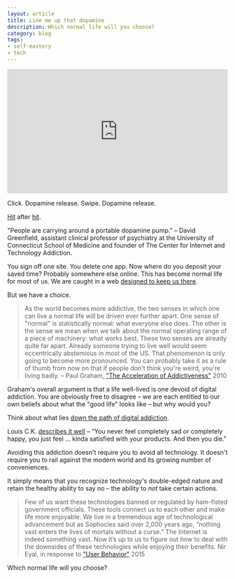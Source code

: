 ```yaml
---
layout: article
title: Line me up that dopamine
description: Which normal life will you choose?
category: blog
tags: 
- self-mastery
- tech
---
```


<style>.embed-container { position: relative; padding-bottom: 56.25%; height: 0; overflow: hidden; max-width: 100%; } .embed-container iframe, .embed-container object, .embed-container embed { position: absolute; top: 0; left: 0; width: 100%; height: 100%; }</style><div class='embed-container'><iframe src='https://www.youtube.com/embed/tf9ZhU7zF8s' frameborder='0' allowfullscreen></iframe></div>

<p>Click. Dopamine release. Swipe. Dopamine release.</p>

<p><a href="http://www.nytimes.com/2010/03/18/fashion/18FITNESS.html">Hit</a> after <a href="https://www.nytimes.com/2017/01/09/well/live/hooked-on-our-smartphones.html">hit</a>.</p>

<p>"People are carrying around a portable dopamine pump." – David Greenfield, assistant clinical professor of psychiatry at the University of Connecticut School of Medicine and founder of The Center for Internet and Technology Addiction.</p>

<p>You sign off one site. You delete one app. Now where do you deposit your saved time? Probably somewhere else online. This has become normal life for most of us. We are caught in a web <a href="https://www.nirandfar.com/2012/07/the-art-of-manipulation.html">designed to keep us there</a>.</p>

<p>But we have a choice.</p>

<blockquote>
As the world becomes more addictive, the two senses in which one can live a normal life will be driven ever further apart. One sense of "normal" is statistically normal: what everyone else does. The other is the sense we mean when we talk about the normal operating range of a piece of machinery: what works best. These two senses are already quite far apart. Already someone trying to live well would seem eccentrically abstemious in most of the US. That phenomenon is only going to become more pronounced. You can probably take it as a rule of thumb from now on that if people don't think you're weird, you're living badly.
<citation>– Paul Graham, <a href="http://www.paulgraham.com/addiction.html">"The Acceleration of Addictiveness"</a> 2010</citation>
</blockquote>

<p>Graham's overall argument is that a life well-lived is one devoid of digital addiction. You are obviously free to disagree – we are each entitled to our own beliefs about what the "good life" looks like – but why would you?</p>

<p>Think about what lies <a href="http://nymag.com/selectall/2016/09/andrew-sullivan-technology-almost-killed-me.html">down the path of digital addiction</a>.</p>

<p>Louis C.K. <a href="https://www.youtube.com/watch?v=5HbYScltf1c">describes it well</a> – “You never feel completely sad or completely happy, you just feel … kinda satisfied with your products. And then you die."</p>

<p>Avoiding this addiction doesn't require you to avoid all technology. It doesn't require you to rail against the modern world and its growing number of conveniences.</p>

<p>It simply means that you recognize technology's double-edged nature and retain the healthy ability to say no – the ability to <em>not</em> take certain actions.</p>

<blockquote>
Few of us want these technologies banned or regulated by ham-fisted government officials. These tools connect us to each other and make life more enjoyable. We live in a tremendous age of technological advancement but as Sophocles said over 2,000 years ago, “nothing vast enters the lives of mortals without a curse.” The Internet is indeed something vast. Now it’s up to us to figure out how to deal with the downsides of these technologies while enjoying their benefits.
<citation>Nir Eyal, in response to <a href="https://aeon.co/essays/if-the-internet-is-addictive-why-don-t-we-regulate-it">"User Behavior"</a> 2015</citation>
</blockquote>

<p>Which normal life will you choose?</p>











